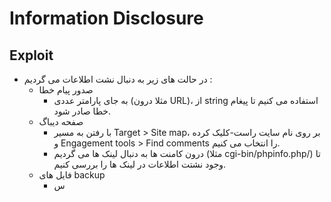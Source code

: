 # Information Disclosure

## Exploit
- در حالت های زیر به دنبال نشت اطلاعات می گردیم : 
  - صدور پیام خطا
    - به جای پارامتر عددی (مثلا درون URL)، از string استفاده می کنیم تا پیغام خطا صادر شود.
  - صفحه دیباگ
    - با رفتن به مسیر Target > Site map، بر روی نام سایت راست-کلیک کرده و Engagement tools > Find comments را انتخاب می کنیم.
    - درون کامنت ها به دنبال لینک ها می گردیم (مثلا cgi-bin/phpinfo.php/) تا وجود نشتت اطلاعات در لینک ها را بررسی کنیم.
  - فایل های backup
    - س

